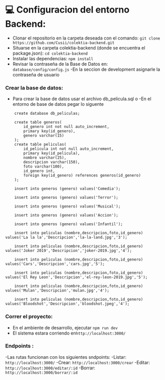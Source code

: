 # :computer: Configuracion del entorno Backend:

- Clonar el repositorio en la carpeta deseada con el comando:
 `git clone https://github.com/Cusii/colektia-backend.git`
- Situarse en la carpeta colektia-backend (donde se encuentra el package.json): `cd colektia-backend`
- Instalar las dependencias: `npm install`
- Revisar la contraseña de la Base de Datos en: `database/config/config.js`
-En la seccion de development asignarle la contraseña de usuario

### Crear la base de datos:
- Para crear la base de datos usar el archivo db_pelicula.sql o
-En el entorno de base de datos pegar lo siguente
```MySQL
    create database db_peliculas;
```

```MySQL
    create table generos(
        id_genero int not null auto_increment,
        primary key(id_genero),
        genero varchar(15)
	);
    create table peliculas(
        id_pelicula int not null auto_increment,
        primary key(id_pelicula),
        nombre varchar(25),
        descripcion varchar(150),
        foto varchar(100),
        id_genero int,
        foreign key(id_genero) references generos(id_genero)
	);
```
```MySQL
    insert into generos (genero) values('Comedia');

    insert into generos (genero) values('Terror');

    insert into generos (genero) values('Musical');

    insert into generos (genero) values('Accion');

    insert into generos (genero) values('Infantil');

    insert into peliculas (nombre,descripcion,foto,id_genero) values('La la la','Descripcion','la-la-land.jpg','3');

    insert into peliculas (nombre,descripcion,foto,id_genero) values('Joker 2019','Descripcion','joker-2019.jpg','4');

    insert into peliculas (nombre,descripcion,foto,id_genero) values('Cars','Descripcion','cars.jpg','5');

    insert into peliculas (nombre,descripcion,foto,id_genero) values('El Rey Leon','Descripcion','el-rey-leon-2019.jpg','5');

    insert into peliculas (nombre,descripcion,foto,id_genero) values('Mulan','Descripcion','mulan.jpg','4');

    insert into peliculas (nombre,descripcion,foto,id_genero) values('Bloodshot','Descripcion','bloodshot.jpeg','4');

```

### Correr el proyecto:
- En el ambiente de desarrollo, ejecutar `npm run dev`
- El sistema estara corriendo en`http://localhost:3000/`

### Endpoints :
-Las rutas funcionan con los siguientes sndpoints:
-Listar: `http://localhost:3000/`
-Crear: `http://localhost:3000/crear`
-Editar: `http://localhost:3000/editar/:id`
-Borrar: `http://localhost:3000/borrar/:id`
